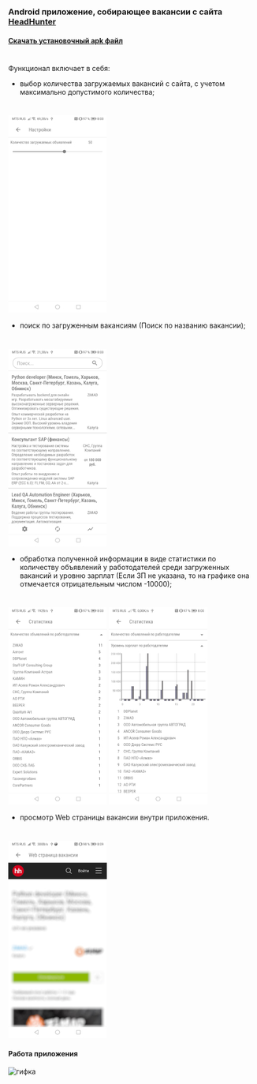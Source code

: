 ### Android приложение, собирающее вакансии с сайта [HeadHunter](https://kaluga.hh.ru/search/vacancy?L_is_autosearch=false&area=43&clusters=true&enable_snippets=true&no_magic=true&specialization=1.221&page=)

#### [Скачать установочный apk файл](https://github.com/DERVdice/front-end-test/raw/master/install_app.apk)

#
Функционал включает в себя:
- выбор количества загружаемых вакансий с сайта, с учетом максимально допустимого количества;
#
![Настройки](https://github.com/DERVdice/front-end-test/blob/master/images/settings_view.jpg)
- поиск по загруженным вакансиям (Поиск по названию вакансии);
#
![Главный экран](https://github.com/DERVdice/front-end-test/blob/master/images/main_view.jpg)
- обработка полученной информации в виде статистики по количеству объявлений у работодателей среди загруженных вакансий и уровню зарплат (Если ЗП не указана, то на графике она отмечается отрицательным числом -10000);
#
![Статистика 1](https://github.com/DERVdice/front-end-test/blob/master/images/statisitc_1.jpg)
![Статистика 2](https://github.com/DERVdice/front-end-test/blob/master/images/statistic_2.jpg) 
- просмотр Web страницы вакансии внутри приложения.
#
![Web страница](https://github.com/DERVdice/front-end-test/blob/master/images/web_page.jpg)


#### Работа приложения
![гифка](https://github.com/DERVdice/front-end-test/blob/master/images/demonstration.gif)
